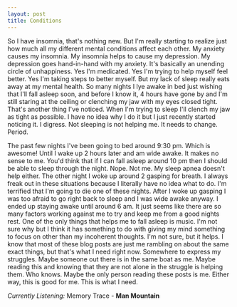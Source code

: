 ```yaml
---
layout: post
title: Conditions
---
```


So I have insomnia, that's nothing new. But I'm really starting to realize just how much all my different mental conditions affect each other. My anxiety causes my insomnia. My insomnia helps to cause my depression. My depression goes hand-in-hand with my anxiety. It's basically an unending circle of unhappiness. Yes I'm medicated. Yes I'm trying to help myself feel better. Yes I'm taking steps to better myself. But my lack of sleep really eats away at my mental health. So many nights I lye awake in bed just wishing that I'll fall asleep soon, and before I know it, 4 hours have gone by and I'm still staring at the ceiling or clenching my jaw with my eyes closed tight. That's another thing I've noticed. When I'm trying to sleep I'll clench my jaw as tight as possible. I have no idea why I do it but I just recently started noticing it. I digress. Not sleeping is not helping me. It needs to change. Period. 

The past few nights I've been going to bed around 9:30 pm. Which is awesome! Until I wake up 2 hours later and am wide awake. It makes no sense to me. You'd think that if I can fall asleep around 10 pm then I should be able to sleep through the night. Nope. Not me. My sleep apnea doesn't help either. The other night I woke up around 2 gasping for breath. I always freak out in these situations because I literally have no idea what to do. I'm terrified that I'm going to die one of these nights. After I woke up gasping I was too afraid to go right back to sleep and I was wide awake anyway. I ended up staying awake until around 6 am. It just seems like there are so many factors working against me to try and keep me from a good nights rest. One of the only things that helps me to fall asleep is music. I'm not sure why but I think it has something to do with giving my mind something to focus on other than my incoherent thoughts. I'm not sure, but it helps. I know that most of these blog posts are just me rambling on about the same exact things, but that's what I need right now. Somewhere to express my struggles. Maybe someone out there is in the same boat as me. Maybe reading this and knowing that they are not alone in the struggle is helping them. Who knows. Maybe the only person reading these posts is me. Either way, this is good for me. This is what I need. 



*Currently Listening:* Memory Trace - **Man Mountain**